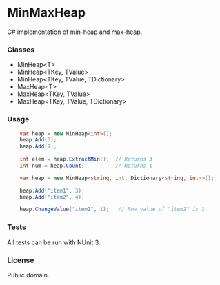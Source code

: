 # MinMaxHeap
C# implementation of min-heap and max-heap.

### Classes
* MinHeap&lt;T&gt;
* MinHeap&lt;TKey, TValue&gt;
* MinHeap&lt;TKey, TValue, TDictionary&gt;
* MaxHeap&lt;T&gt;
* MaxHeap&lt;TKey, TValue&gt;
* MaxHeap&lt;TKey, TValue, TDictionary&gt;

### Usage
```c#
    var heap = new MinHeap<int>();
    heap.Add(3);
    heap.Add(9);
    
    int elem = heap.ExtractMin();  // Returns 3
    int num = heap.Count;		   // Returns 1
```

```c#
    var heap = new MinHeap<string, int, Dictionary<string, int>>();

    heap.Add("item1", 3);
    heap.Add("item2", 4);

    heap.ChangeValue("item2", 1);   // Now value of "item2" is 1.
```

### Tests
All tests can be run with NUnit 3.

### License
Public domain.
